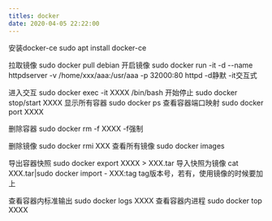 ```yaml
---
titles: docker
date: 2020-04-05 22:22:00
---
```


安装docker-ce
sudo apt install docker-ce

拉取镜像
sudo docker pull debian
开启镜像
sudo docker run -it -d --name httpdserver -v /home/xxx/aaa:/usr/aaa -p 32000:80 httpd
-d静默
-it交互式

进入交互
sudo docker exec -it XXXX /bin/bash
开始停止
sudo docker stop/start XXXX
显示所有容器
sudo docker ps
查看容器端口映射
sudo docker port XXXX

删除容器
sudo docker rm -f XXXX
-f强制

删除镜像
sudo docker rmi XXX
查看所有镜像
sudo docker images

导出容器快照
sudo docker export XXXX > XXX.tar
导入快照为镜像
cat XXX.tar|sudo docker import - XXX:tag
tag版本号，若有，使用镜像的时候要加上

查看容器内标准输出
sudo docker logs XXXX
查看容器内进程
sudo docker top XXXX